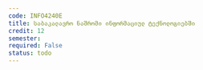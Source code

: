 ```yaml
---
code: INFO4240E
title: საბაკალავრო ნაშრომი ინფორმაციულ ტექნოლოგიებში
credit: 12
semester: 
required: False
status: todo
---
```


